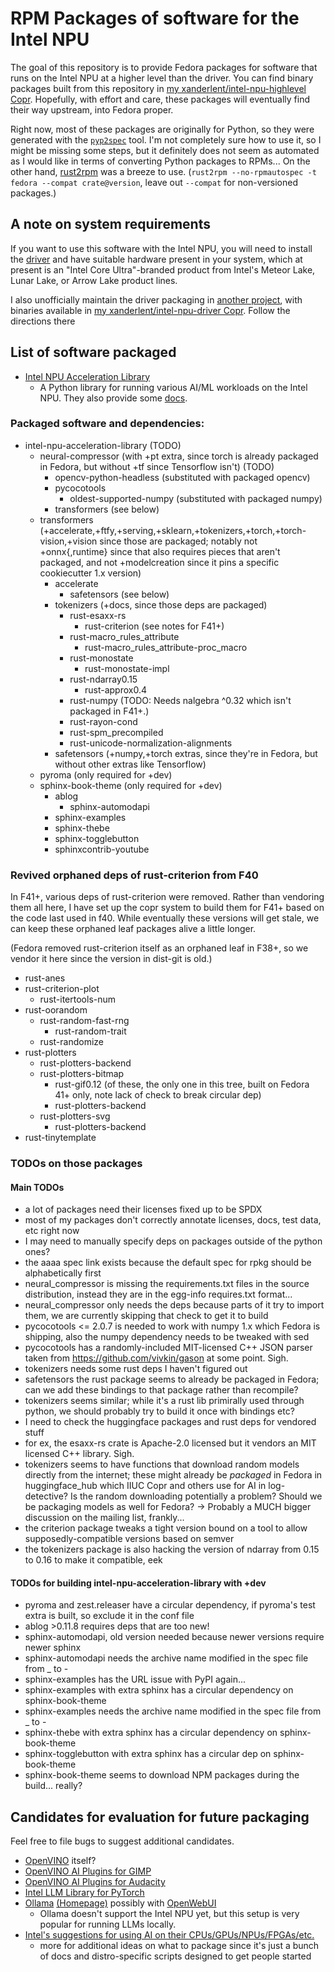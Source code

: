 # RPM Packages of software for the Intel NPU

The goal of this repository is to provide Fedora packages for software that runs on the Intel NPU at a higher level than the driver. You can find binary packages built from this repository in [my xanderlent/intel-npu-highlevel Copr](https://copr.fedorainfracloud.org/coprs/xanderlent/intel-npu-highlevel/). Hopefully, with effort and care, these packages will eventually find their way upstream, into Fedora proper.

Right now, most of these packages are originally for Python, so they were generated with the [`pyp2spec`](https://github.com/befeleme/pyp2spec) tool. I'm not completely sure how to use it, so I might be missing some steps, but it definitely does not seem as automated as I would like in terms of converting Python packages to RPMs... On the other hand, [rust2rpm](https://pagure.io/fedora-rust/rust2rpm) was a breeze to use. (`rust2rpm --no-rpmautospec -t fedora --compat crate@version`, leave out `--compat` for non-versioned packages.)

## A note on system requirements

If you want to use this software with the Intel NPU, you will need to install the [driver](https://github.com/intel/linux-npu-driver) and have suitable hardware present in your system, which at present is an "Intel Core Ultra"-branded product from Intel's Meteor Lake, Lunar Lake, or Arrow Lake product lines.

I also unofficially maintain the driver packaging in [another project](https://github.com/xanderlent/intel-npu-driver-rpm), with binaries available in [my xanderlent/intel-npu-driver Copr](https://copr.fedorainfracloud.org/coprs/xanderlent/intel-npu-driver/). Follow the directions there
## List of software packaged

- [Intel NPU Acceleration Library](https://github.com/intel/intel-npu-acceleration-library)
	- A Python library for running various AI/ML workloads on the Intel NPU. They also provide some [docs](https://intel.github.io/intel-npu-acceleration-library/index.html).

### Packaged software and dependencies:
- intel-npu-acceleration-library (TODO)
  - neural-compressor (with +pt extra, since torch is already packaged in Fedora, but without +tf since Tensorflow isn't) (TODO)
    - opencv-python-headless (substituted with packaged opencv)
    - pycocotools
      - oldest-supported-numpy (substituted with packaged numpy)
    - transformers (see below)
  - transformers (+accelerate,+ftfy,+serving,+sklearn,+tokenizers,+torch,+torch-vision,+vision since those are packaged; notably not +onnx{,runtime} since that also requires pieces that aren't packaged, and not +modelcreation since it pins a specific cookiecutter 1.x version)
    - accelerate
      - safetensors (see below)
    - tokenizers (+docs, since those deps are packaged)
      - rust-esaxx-rs
        - rust-criterion (see notes for F41+)
      - rust-macro\_rules\_attribute
        - rust-macro\_rules\_attribute-proc\_macro
      - rust-monostate
        - rust-monostate-impl
      - rust-ndarray0.15
        - rust-approx0.4
      - rust-numpy (TODO: Needs nalgebra ^0.32 which isn't packaged in F41+.)
      - rust-rayon-cond
      - rust-spm\_precompiled
      - rust-unicode-normalization-alignments
    - safetensors (+numpy,+torch extras, since they're in Fedora, but without other extras like Tensorflow)
  - pyroma (only required for +dev)
  - sphinx-book-theme (only required for +dev)
    - ablog
      - sphinx-automodapi
    - sphinx-examples
    - sphinx-thebe
    - sphinx-togglebutton
    - sphinxcontrib-youtube

### Revived orphaned deps of rust-criterion from F40

In F41+, various deps of rust-criterion were removed. Rather than vendoring them all here, I have set up
the copr system to build them for F41+ based on the code last used in f40. While eventually these versions
will get stale, we can keep these orphaned leaf packages alive a little longer.

(Fedora removed rust-criterion itself as an orphaned leaf in F38+, so we vendor it here since the version in
dist-git is old.)

  - rust-anes
  - rust-criterion-plot
    - rust-itertools-num
  - rust-oorandom
    - rust-random-fast-rng
      - rust-random-trait
    - rust-randomize
  - rust-plotters
    - rust-plotters-backend
    - rust-plotters-bitmap
      - rust-gif0.12 (of these, the only one in this tree, built on Fedora 41+ only, note lack of check to break circular dep)
      - rust-plotters-backend
    - rust-plotters-svg
      - rust-plotters-backend
  - rust-tinytemplate

### TODOs on those packages

#### Main TODOs

- a lot of packages need their licenses fixed up to be SPDX
- most of my packages don't correctly annotate licenses, docs, test data, etc right now
- I may need to manually specify deps on packages outside of the python ones?
- the aaaa spec link exists because the default spec for rpkg should be alphabetically first
- neural\_compressor is missing the requirements.txt files in the source distribution, instead they are in the egg-info requires.txt format...
- neural\_compressor only needs the deps because parts of it try to import them, we are currently skipping that check to get it to build
- pycocotools <= 2.0.7 is needed to work with numpy 1.x which Fedora is shipping, also the numpy dependency needs to be tweaked with sed
- pycocotools has a randomly-included MIT-licensed C++ JSON parser taken from https://github.com/vivkin/gason at some point. Sigh.
- tokenizers needs some rust deps I haven't figured out
- safetensors the rust package seems to already be packaged in Fedora; can we add these bindings to that package rather than recompile?
- tokenizers seems similar; while it's a rust lib primirally used through python, we should probably try to build it once with bindings etc?
- I need to check the huggingface packages and rust deps for vendored stuff
- for ex, the esaxx-rs crate is Apache-2.0 licensed but it vendors an MIT licensed C++ library. Sigh.
- tokenizers seems to have functions that download random models directly from the internet; these might already be *packaged* in Fedora in huggingface\_hub which IIUC Copr and others use for AI in log-detective? Is the random downloading potentially a problem? Should we be packaging models as well for Fedora? -> Probably a MUCH bigger discussion on the mailing list, frankly...
- the criterion package tweaks a tight version bound on a tool to allow supposedly-compatible versions based on semver
- the tokenizers package is also hacking the version of ndarray from 0.15 to 0.16 to make it compatible, eek

#### TODOs for building intel-npu-acceleration-library with +dev

- pyroma and zest.releaser have a circular dependency, if pyroma's test extra is built, so exclude it in the conf file
- ablog >0.11.8 requires deps that are too new!
- sphinx-automodapi, old version needed because newer versions require newer sphinx
- sphinx-automodapi needs the archive name modified in the spec file from _ to -
- sphinx-examples has the URL issue with PyPI again...
- sphinx-examples with extra sphinx has a circular dependency on sphinx-book-theme
- sphinx-examples needs the archive name modified in the spec file from _ to -
- sphinx-thebe with extra sphinx has a circular dependency on sphinx-book-theme
- sphinx-togglebutton with extra sphinx has a circular dep on sphinx-book-theme
- sphinx-book-theme seems to download NPM packages during the build... really?

## Candidates for evaluation for future packaging

Feel free to file bugs to suggest additional candidates.

- [OpenVINO](https://www.intel.com/content/www/us/en/developer/tools/openvino-toolkit/overview.html) itself?
- [OpenVINO AI Plugins for GIMP](https://github.com/intel/openvino-ai-plugins-gimp)
- [OpenVINO AI Plugins for Audacity](https://github.com/intel/openvino-plugins-ai-audacity)
- [Intel LLM Library for PyTorch](https://github.com/intel-analytics/ipex-llm)
- [Ollama](https://github.com/ollama/ollama) [(Homepage)](https://ollama.com/) possibly with [OpenWebUI](https://github.com/open-webui/open-webui)
	- Ollama doesn't support the Intel NPU yet, but this setup is very popular for running LLMs locally.
- [Intel's suggestions for using AI on their CPUs/GPUs/NPUs/FPGAs/etc.](https://github.com/intel/edge-developer-kit-reference-scripts)
	- more for additional ideas on what to package since it's just a bunch of docs and distro-specific scripts designed to get people started
